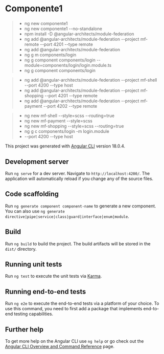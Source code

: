 # Componente1

###
>- ng new componente1
>- ng new componente1 --no-standalone
>- npm install -D @angular-architects/module-federation
>- ng add @angular-architects/module-federation --project mf-remote --port 4201 --type remote
>- ng add @angular-architects/module-federation
>- ng g m components/login
>- ng g component components/login --module=components/login/login.module.ts
>- ng g component components/login

>- ng add @angular-architects/module-federation --project mf-shell --port 4200 --type host
>- ng add @angular-architects/module-federation --project mf-shopping --port 4201 --type remote
>- ng add @angular-architects/module-federation --project mf-payment --port 4202 --type remote

>- ng new mf-shell --style=scss --routing=true
>- ng new mf-payment --style=scss
>- ng new mf-shopping --style=scss --routing=true
>- ng g c components/login -m login.module
>- --port 4200 --type host


This project was generated with [Angular CLI](https://github.com/angular/angular-cli) version 18.0.4.

## Development server

Run `ng serve` for a dev server. Navigate to `http://localhost:4200/`. The application will automatically reload if you change any of the source files.

## Code scaffolding

Run `ng generate component component-name` to generate a new component. You can also use `ng generate directive|pipe|service|class|guard|interface|enum|module`.

## Build

Run `ng build` to build the project. The build artifacts will be stored in the `dist/` directory.

## Running unit tests

Run `ng test` to execute the unit tests via [Karma](https://karma-runner.github.io).

## Running end-to-end tests

Run `ng e2e` to execute the end-to-end tests via a platform of your choice. To use this command, you need to first add a package that implements end-to-end testing capabilities.

## Further help

To get more help on the Angular CLI use `ng help` or go check out the [Angular CLI Overview and Command Reference](https://angular.dev/tools/cli) page.
